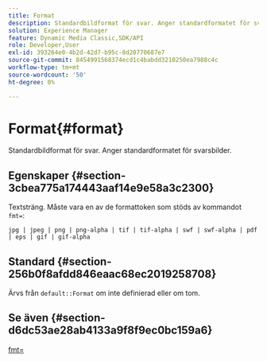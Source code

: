 ```yaml
---
title: Format
description: Standardbildformat för svar. Anger standardformatet för svarsbilder.
solution: Experience Manager
feature: Dynamic Media Classic,SDK/API
role: Developer,User
exl-id: 393264e0-4b2d-42d7-b95c-8d20770687e7
source-git-commit: 8454991568374ecd1c4babdd3210250ea7988c4c
workflow-type: tm+mt
source-wordcount: '50'
ht-degree: 0%

---
```


# Format{#format}

Standardbildformat för svar. Anger standardformatet för svarsbilder.

## Egenskaper {#section-3cbea775a174443aaf14e9e58a3c2300}

Textsträng. Måste vara en av de formattoken som stöds av kommandot `fmt=`:

`jpg | jpeg | png | png-alpha | tif | tif-alpha | swf | swf-alpha | pdf | eps | gif | gif-alpha`

## Standard {#section-256b0f8afdd846eaac68ec2019258708}

Ärvs från `default::Format` om inte definierad eller om tom.

## Se även {#section-d6dc53ae28ab4133a9f8f9ec0bc159a6}

[fmt=](../../../../../ir-api/http-protocol/image-rendering-api-ref/c-ir-http-protocol-ref/c-ir-http-protocol-command-reference/r-ir-fmt.md#reference-4c743f67d56b47c5b774fcc900ff758c)
